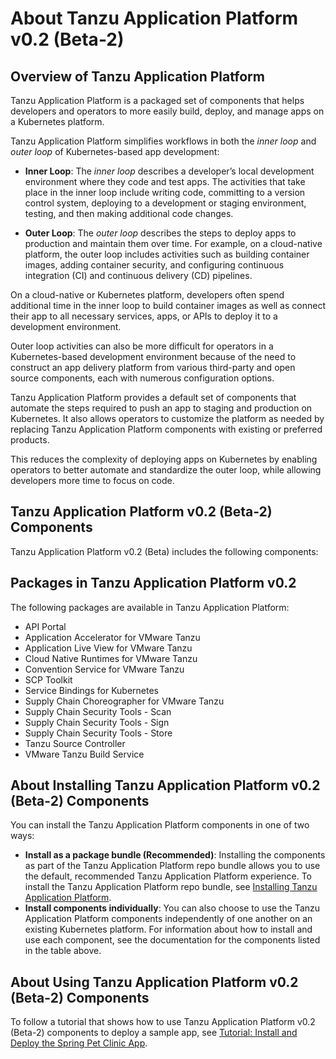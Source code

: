 # <a id='overview'></a> About Tanzu Application Platform v0.2 (Beta-2)

## <a id='overview'></a> Overview of Tanzu Application Platform

Tanzu Application Platform is a packaged set of components that helps
developers and operators to more easily build, deploy, and manage apps
on a Kubernetes platform.

Tanzu Application Platform simplifies workflows in both the
_inner loop_ and _outer loop_ of Kubernetes-based app development:

* **Inner Loop**: The _inner loop_ describes a developer’s local development
environment where they code and test apps. The activities that take place
in the inner loop include writing code, committing to a version control
system, deploying to a development or staging environment, testing, and
then making additional code changes. 

* **Outer Loop**: The _outer loop_ describes the steps to deploy apps
to production and maintain them over time. For example, on a cloud-native
platform, the outer loop includes activities such as building container
images, adding container security, and configuring continuous integration
(CI) and continuous delivery (CD) pipelines.

On a cloud-native or Kubernetes platform, developers often spend additional
time in the inner loop to build container images as well as connect their
app to all necessary services, apps, or APIs to deploy it to
a development environment.

Outer loop activities can also be more difficult for operators in a
Kubernetes-based development environment because of the need to construct
an app delivery platform from various third-party and open source
components, each with numerous configuration options.

Tanzu Application Platform provides a default set of components that automate
the steps required to push an app to staging and production
on Kubernetes. It also allows operators to customize the platform as
needed by replacing Tanzu Application Platform components with existing
or preferred products.

This reduces the complexity of deploying apps on Kubernetes
by enabling operators to better automate and standardize the outer loop,
while allowing developers more time to focus on code.

## <a id='components'></a> Tanzu Application Platform v0.2 (Beta-2) Components

Tanzu Application Platform v0.2 (Beta) includes the following components:

## Packages in Tanzu Application Platform v0.2

The following packages are available in Tanzu Application Platform:

* API Portal
* Application Accelerator for VMware Tanzu
* Application Live View for VMware Tanzu
* Cloud Native Runtimes for VMware Tanzu
* Convention Service for VMware Tanzu
* SCP Toolkit
* Service Bindings for Kubernetes
* Supply Chain Choreographer for VMware Tanzu
* Supply Chain Security Tools - Scan
* Supply Chain Security Tools - Sign
* Supply Chain Security Tools - Store
* Tanzu Source Controller
* VMware Tanzu Build Service

## <a id='install'></a> About Installing Tanzu Application Platform v0.2 (Beta-2) Components

You can install the Tanzu Application Platform components in one of two ways:

* **Install as a package bundle (Recommended)**: Installing the components
as part of the Tanzu Application Platform repo bundle allows you to use the default, recommended
Tanzu Application Platform experience. To install the Tanzu Application Platform repo bundle, see
[Installing Tanzu Application Platform](install.html).
* **Install components individually**: You can also choose to use the
Tanzu Application Platform components independently of one another on
an existing Kubernetes platform. For information about how to install
and use each component, see the documentation for the components listed
in the table above.

## <a id='use'></a> About Using Tanzu Application Platform v0.2 (Beta-2) Components

To follow a tutorial that shows how to use Tanzu Application Platform
v0.2 (Beta-2) components to deploy a sample app,
see [Tutorial: Install and Deploy the Spring Pet Clinic App](tutorial.html).
